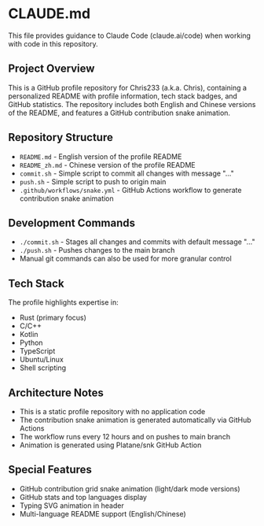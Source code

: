 # CLAUDE.md

This file provides guidance to Claude Code (claude.ai/code) when working with code in this repository.

## Project Overview

This is a GitHub profile repository for Chris233 (a.k.a. Chris), containing a personalized README with profile information, tech stack badges, and GitHub statistics. The repository includes both English and Chinese versions of the README, and features a GitHub contribution snake animation.

## Repository Structure

- `README.md` - English version of the profile README
- `README_zh.md` - Chinese version of the profile README
- `commit.sh` - Simple script to commit all changes with message "..."
- `push.sh` - Simple script to push to origin main
- `.github/workflows/snake.yml` - GitHub Actions workflow to generate contribution snake animation

## Development Commands

- `./commit.sh` - Stages all changes and commits with default message "..."
- `./push.sh` - Pushes changes to the main branch
- Manual git commands can also be used for more granular control

## Tech Stack

The profile highlights expertise in:
- Rust (primary focus)
- C/C++
- Kotlin
- Python
- TypeScript
- Ubuntu/Linux
- Shell scripting

## Architecture Notes

- This is a static profile repository with no application code
- The contribution snake animation is generated automatically via GitHub Actions
- The workflow runs every 12 hours and on pushes to main branch
- Animation is generated using Platane/snk GitHub Action

## Special Features

- GitHub contribution grid snake animation (light/dark mode versions)
- GitHub stats and top languages display
- Typing SVG animation in header
- Multi-language README support (English/Chinese)